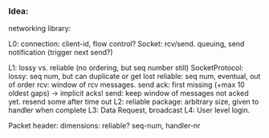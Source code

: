 ### Idea:
networking library:

L0: connection: client-id, flow control?
Socket: rcv/send. queuing, send notification (trigger next send?)

L1: lossy vs. reliable (no ordering, but seq number still)
SocketProtocol:
  lossy: seq num, but can duplicate or get lost
  reliable: seq num, eventual, out of order
    rcv: window of rcv messages. send ack: first missing (+max 10 oldest gaps) -> implicit acks!
    send: keep window of messages not acked yet.
      resend some after time out
L2: reliable package: arbitrary size, given to handler when complete
L3: Data Request, broadcast
L4: User level login.


Packet header:
dimensions: reliable? seq-num, handler-nr
